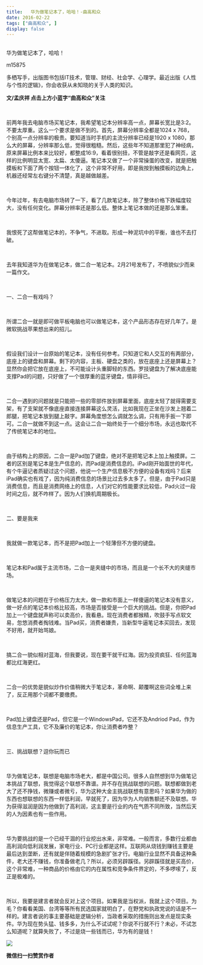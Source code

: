 ```yaml
---
title:   华为做笔记本了，哈哈！-曲高和众
date: 2016-02-22
tags: ["曲高和众", ]
display: false
---
```



## 



华为做笔记本了，哈哈！




m15875




多栖写手，出版图书包括IT技术，管理、财经、社会学、心理学。最近出版《人性与个性的逻辑》，你会收获从未知晓的关于人类的知识。


**文/孟庆祥 点击上方小蓝字“曲高和众”关注**

&nbsp;

前两年我去电脑市场买笔记本，我希望笔记本分辨率高一点，屏幕长宽比是3:2。不要太厚重。这么一个要求是做不到的。首先，屏幕分辨率全都是1024 x 768，个别高一点分辨率的极贵。要知道当时手机的主流分辨率已经是1920 x 1080，那么大的屏幕，分辨率那么低，觉得很粗糙。然后，这些年不知道那里犯了神经病，原来屏幕比例本来比较好，都整成16:9，看着很别扭，不管是敲字还是看网页，这样的比例明显太宽、太扁、太傻逼。笔记本又做了一个非常操蛋的改变，就是把触摸板和下面了两个按钮一体化了，这个非常不好用，即是我按到触摸板的边角上，机器还经常左右键分不清楚，真是越做越差。

&nbsp;

今年过年，有去电脑市场转了一下，看了几款笔记本，除了整体价格下跌幅度较大，没有任何变化。屏幕分辨率还是那么低。整体上笔记本做的还是那么笨重。

&nbsp;

我恨死了这帮做笔记本的，不争气，不进取。形成一种泥坑中的平衡，谁也不去打破。

&nbsp;

去年我知道华为在做笔记本，做二合一笔记本。2月21号发布了，不喷貌似少而来一篇作文。

&nbsp;

一、二合一有戏吗？

&nbsp;

所谓二合一就是即可做平板电脑也可以做笔记本，这个产品形态存在好几年了。是微软挑战苹果想出来的招儿。

&nbsp;

假设我们设计一台原始的笔记本，没有任何参考。只知道它和人交互的有两部分，底座上的键盘和屏幕。剩下的内容，主板、硬盘之类的，放在底座上还是屏幕上？显然你会把它放在底座上，不可能设计头重脚轻的东西。罗技键盘为了解决底座能支撑Pad的问题，只好做了一个很厚重的蓝牙键盘，情非得已。

&nbsp;

二合一遇到的问题就是只能把一些的零部件放到屏幕里面，底座太轻了就得需要支架，有了支架就不像底座直接连接屏幕这么灵活，比如我现在正坐在沙发上翘着二郎腿，把笔记本放到腿上敲字。屏幕角度想怎么调就怎么调，只有用手扳一下即可。二合一就做不到这一点。这会让二合一始终处于一个细分市场，永远也取代不了传统笔记本的地位。

&nbsp;

由于结构上的原因，二合一是Pad加了键盘，绝对不是把笔记本上加上触摸屏。二者的区别是笔记本是生产信息的，而Pad是消费信息的。iPad刚开始面世的年代，有个牛逼记者质疑过这个问题，他说一个生产信息极不方便的设备有戏吗？后来iPad确实也有戏了，因为纯消费信息的场景比过去多太多了。但是，由于Pad只是消费信息，而且是消费网络上的信息，人们对它的性能要求比较低，Pad火过一段时间之后，就不咋样了。因为人们换机周期极长。

&nbsp;

二、要是我来

&nbsp;

我就做一款笔记本，而不是把Pad加上一个轻薄但不方便的键盘。

&nbsp;

笔记本和Pad属于主流市场，二合一是夹缝中的市场，而且是一个长不大的夹缝市场。

&nbsp;

做笔记本的问题在于价格压力太大，做一款和市面上一样傻逼的笔记本没有意义，做一好点的笔记本价格比较高，市场是否接受是一个巨大的挑战。但是，你把Pad加上一个键盘就声称可以卖高价，我看悬。现在消费者都猴精，吹鼓手写点软文易，忽悠消费者掏钱难。当Pad买，消费者嫌贵，当新型牛逼笔记本买回去，发现不好用，就开始骂娘。

&nbsp;

搞二合一貌似相对蓝海，但我要说，现在要干就干红海。因为投资疯狂、任何蓝海都比红海更红。

&nbsp;

二合一的优势是貌似炒作价值稍微大于笔记本，革命啊、颠覆啊这些词全堆上来了，反正用那个词都不要缴费。

&nbsp;

Pad加上键盘还是Pad，但它是一个WindowsPad，它还不及Andriod Pad，作为信息生产工具，它不及廉价的笔记本，你让消费者咋整？

&nbsp;

三、挑战联想？逗你玩而已

&nbsp;

华为做笔记本，联想是电脑市场老大，都是中国公司。很多人自然想到华为做笔记本挑战了联想，我觉得这个联想不靠谱。并不存在挑战联想的问题。联想都做到老大了还不挣钱，微赚或者微亏，华为这种大金主挑战联想有意思吗？如果华为做的东西也想联想的东西一样低利润，早就死了，因为华为人均销售额还不及联想。华为获得滋润是因为他做到了高利润，这主要是行业的内在气质不同所致，当然后天的人为因素也有一些作用。

&nbsp;

华为要挑战的是一个已经干涸的行业挖出水来，非常难。一般而言，多数行业都由高利润向低利润发展，家电行业、PC行业都是这样。互联网从烧钱到赚钱主要是最后达到垄断，还有就是伴随着规模的急剧扩张才行。电脑行业显然不具备这种条件，老大还不赚钱，你准备做老几？所以，必须另辟蹊径。另辟蹊径就是买高价，这个非常难，一种商品的价格由它的内在属性和竞争条件界定的，不多啰嗦了，反正是极难的。

&nbsp;

所以，我要是建言者就会反对上这个项目。如果我是当权派，我就上这个项目。为毛？你看看美国、台湾等等所有民选国家就明白了，在野党和执政党说的话是不一样的。建言者说的事主要基础是逻辑分析，当政者采取的措施则出发点是现实条件。华为现在势头猛、钱多多，为什么不试试呢？你说不行就不行？未必，不试怎么知道呢？就算失败了，不过是烧一些钱而已，华为有的是钱！



<img data-s="300,640" data-type="jpeg" src="http://mmbiz.qpic.cn/mmbiz/fxGMiaL5Zj1gAtMBdoRAfrkfBNF0WEAG9elY136EMERA8zleoqyibsc68mLpoiagDqkzcRhEo0psRuCqoQbcWg52w/0?wx_fmt=jpeg" data-ratio="1" data-w="430"/>




**微信扫一扫赞赏作者**